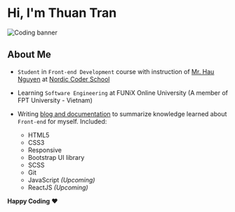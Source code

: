 # Hi, I'm Thuan Tran 

![Coding banner](https://images.unsplash.com/photo-1511376777868-611b54f68947?ixlib=rb-1.2.1&ixid=eyJhcHBfaWQiOjEyMDd9&auto=format&fit=crop&w=750&q=80)

## About Me

- `Student` in `Front-end Development` course with instruction of [Mr. Hau Nguyen](https://github.com/paulnguyen-mn) at [Nordic Coder School](https://nordiccoder.com/) 

- Learning `Software Engineering` at FUNiX Online University (A member of FPT University - Vietnam) 

- Writing [blog and documentation](https://edwardtran.vercel.app/) to summarize knowledge learned about `Front-end` for myself. Included:
    + HTML5
    + CSS3
    + Responsive 
    + Bootstrap UI library
    + SCSS
    + Git
    + JavaScript *(Upcoming)*
    + ReactJS *(Upcoming)*

**Happy Coding** ❤️
